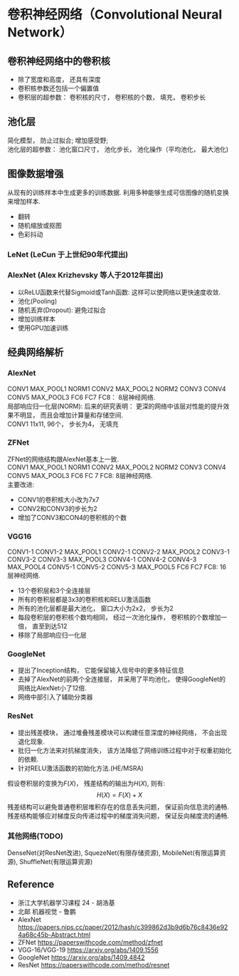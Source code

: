 # 卷积神经网络（Convolutional Neural Network）

## 卷积神经网络中的卷积核
* 除了宽度和高度， 还具有深度
* 卷积核参数还包括一个偏置值
* 卷积层的超参数： 卷积核的尺寸， 卷积核的个数， 填充， 卷积步长
## 池化层
简化模型， 防止过拟合;  增加感受野;  
池化层的超参数：  池化窗口尺寸， 池化步长， 池化操作（平均池化， 最大池化)

## 图像数据增强
从现有的训练样本中生成更多的训练数据. 利用多种能够生成可信图像的随机变换来增加样本.
* 翻转
* 随机缩放或抠图
* 色彩抖动

### LeNet (LeCun 于上世纪90年代提出)

### AlexNet (Alex Krizhevsky 等人于2012年提出)
* 以ReLU函数来代替Sigmoid或Tanh函数: 这样可以使网络以更快速度收敛.
* 池化(Pooling)
* 随机丢弃(Dropout): 避免过拟合
* 增加训练样本
* 使用GPU加速训练

## 经典网络解析
### AlexNet
 CONV1 MAX_POOL1 NORM1 CONV2 MAX_POOL2 NORM2 CONV3 CONV4 CONV5 MAX_POOL3 FC6 FC7 FC8： 8层神经网络.   
 局部响应归一化层(NORM): 后来的研究表明： 更深的网络中该层对性能的提升效果不明显， 而且会增加计算量和存储空间.  
 CONV1 11x11, 96个， 步长为4， 无填充
 
### ZFNet
 ZFNet的网络结构跟AlexNet基本上一致.   
 CONV1 MAX_POOL1 NORM1 CONV2 MAX_POOL2 NORM2 CONV3 CONV4 CONV5 MAX_POOL3 FC6 FC 7 FC8: 8层神经网络.   
主要改进:
* CONV1的卷积核大小改为7x7
* CONV2和CONV3的步长为2
* 增加了CONV3和CON4的卷积核的个数

### VGG16

CONV1-1 CONV1-2 MAX_POOL1 CONV2-1 CONV2-2 MAX_POOL2 CONV3-1 CONV3-2 CONV3-3 MAX_POOL3 CONV4-1 CONV4-2 CONV4-3 MAX_POOL4 CONV5-1 CONV5-2 CONV5-3 MAX_POOL5 FC6 FC7 FC8: 16层神经网络.   
* 13个卷积层和3个全连接层
* 所有的卷积层都是3x3的卷积核和RELU激活函数
* 所有的池化层都是最大池化， 窗口大小为2x2， 步长为2
* 每段卷积层的卷积核个数均相同， 经过一次池化操作， 卷积核的个数增加一倍， 直至到达512
* 移除了局部响应归一化层

### GoogleNet
* 提出了Inception结构， 它能保留输入信号中的更多特征信息
* 去掉了AlexNet的前两个全连接层， 并采用了平均池化， 使得GoogleNet的网络比AlexNet小了12倍.
* 网络中部引入了辅助分类器

### ResNet
* 提出残差模块， 通过堆叠残差模块可以构建任意深度的神经网络， 不会出现退化现象.
* 批归一化方法来对抗梯度消失， 该方法降低了网络训练过程中对于权重初始化的依赖.
* 针对RELU激活函数的初始化方法.(HE/MSRA)

假设卷积层的变换为$F(X)$， 残差结构的输出为$H(X)$, 则有:
$$
H(X) = F(X) + X
$$
残差结构可以避免普通卷积层堆积存在的信息丢失问题， 保证前向信息流的通畅.  
残差结构能够应对梯度反向传递过程中的梯度消失问题， 保证反向梯度流的通畅.  

### 其他网络(TODO)
DenseNet(对ResNet改进), SquezeNet(有限存储资源), MobileNet(有限运算资源), ShuffleNet(有限运算资源)


## Reference
* 浙江大学机器学习课程 24 - 胡浩基
* 北邮 机器视觉 - 鲁鹏
* AlexNet https://papers.nips.cc/paper/2012/hash/c399862d3b9d6b76c8436e924a68c45b-Abstract.html
* ZFNet https://paperswithcode.com/method/zfnet
* VGG-16/VGG-19 https://arxiv.org/abs/1409.1556
* GoogleNet https://arxiv.org/abs/1409.4842
* ResNet https://paperswithcode.com/method/resnet
